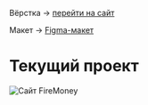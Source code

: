 ﻿Вёрстка -> [перейти на сайт](https://artiom30.github.io/fire-money/)

Макет -> [Figma-макет](https://www.figma.com/file/iR4P2MEIf9oXOd0fzOsoX4/FireMoney-landing?type=design&node-id=1-122&t=RJreUvIgRn8pbv5F-0)

# Текущий проект
![Сайт FireMoney](/img/website/FireMoney.jpg)
